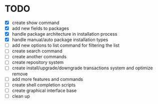 
# TODO

- [x] create show command
- [x] add new fields to packages
- [x] handle package architecture in installation process
- [x] handle manual/auto package installation types
- [ ] add new options to list command for filtering the list
- [ ] create search command
- [ ] create another commands
- [ ] create repository system
- [ ] create install/upgrade/downgrade transactions system and optimize remove
- [ ] add more features and commands
- [ ] create shell completion scripts
- [ ] create graphical interface base
- [ ] clean up
